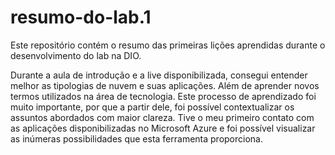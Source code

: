 # resumo-do-lab.1
Este repositório contém o resumo das primeiras lições aprendidas durante o desenvolvimento do lab na DIO.

Durante a aula de introdução e a live disponibilizada, consegui entender melhor as tipologias de nuvem e suas aplicações. 
Além de aprender novos termos utilizados na área de tecnologia. Este processo de aprendizado foi muito importante, por que a partir 
dele, foi possível contextualizar os assuntos abordados com maior clareza. 
Tive o meu primeiro contato com as aplicações disponibilizadas no Microsoft Azure e foi possível visualizar as inúmeras possibilidades 
que esta ferramenta proporciona. 
